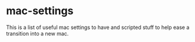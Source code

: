# mac-settings
This is a list of useful mac settings to have and scripted stuff to help ease a transition into a new mac.
